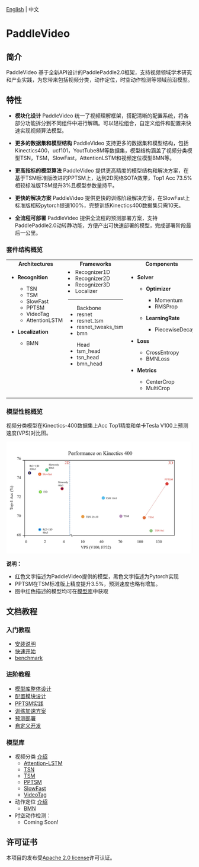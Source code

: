 [English](README.md) | 中文

# PaddleVideo

## 简介

PaddleVideo 基于全新API设计的PaddlePaddle2.0框架，支持视频领域学术研究和产业实践，为您带来包括视频分类，动作定位，时空动作检测等领域前沿模型。

## 特性

- **模块化设计**
    PaddleVideo 统一了视频理解框架，搭配清晰的配置系统，将各部分功能拆分到不同组件中进行解耦。可以轻松组合，自定义组件和配置来快速实现视频算法模型。

- **更多的数据集和模型结构**
    PaddleVideo 支持更多的数据集和模型结构，包括Kinectics400，ucf101，YoutTube8M等数据集，模型结构涵盖了视频分类模型TSN，TSM，SlowFast，AttentionLSTM和视频定位模型BMN等。

- **更高指标的模型算法**
    PaddleVideo 提供更高精度的模型结构和解决方案，在基于TSM标准版改进的PPTSM上，达到2D网络SOTA效果，Top1 Acc 73.5% 相较标准版TSM提升3%且模型参数量持平。

- **更快的解决方案**
    PaddleVideo 提供更快的训练阶段解决方案，在SlowFast上标准版相较pytorch提速100%，完整训练Kinectics400数据集只需10天。

- **全流程可部署**
    PaddleVideo 提供全流程的预测部署方案，支持PaddlePaddle2.0动转静功能，方便产出可快速部署的模型，完成部署阶段最后一公里。

### 套件结构概览

<table>
  <tbody>
    <tr align="center" valign="bottom">
      <td>
        <b>Architectures</b>
      </td>
      <td>
        <b>Frameworks</b>
      </td>
      <td>
        <b>Components</b>
      </td>
      <td>
        <b>Data Augmentation</b>
      </td>
    </tr>
    <tr valign="top">
      <td>
        <ul><li><b>Recognition</b></li>
          <ul>
            <li>TSN</li>
            <li>TSM</li>
            <li>SlowFast</li>
            <li>PPTSM</li>
            <li>VideoTag</li>
            <li>AttentionLSTM</li>
          </ul>
        </ul>
        <ul><li><b>Localization</b></li>
          <ul>
            <li>BMN</li>
          </ul>
        </ul>
      </td>
      <td> 
          <li>Recognizer1D</li>
          <li>Recognizer2D</li>
          <li>Recognizer3D</li>
          <li>Localizer</li> 
        <HR></HR>
        <ul>Backbone
            <li>resnet</li>
            <li>resnet_tsm</li>
            <li>resnet_tweaks_tsm</li>
            <li>bmn</li>
        </ul>
        <ul>Head
            <li>tsm_head</li>
            <li>tsn_head</li>
            <li>bmn_head</li>
            <slowfast_head></li>
            <bmn_head></li>
        </ul>
      </td>
      <td>
        <ul><li><b>Solver</b></li>
          <ul><li><b>Optimizer</b></li>
              <ul>
                <li>Momentum</li>
                <li>RMSProp</li>
              </ul>
          </ul>
          <ul><li><b>LearningRate</b></li>
              <ul>
                <li>PiecewiseDecay</li>
              </ul>
          </ul>
        </ul>
        <ul><li><b>Loss</b></li>
          <ul>
            <li>CrossEntropy</li>
            <li>BMNLoss</li>  
          </ul>  
        </ul>  
        <ul><li><b>Metrics</b></li>
          <ul>
            <li>CenterCrop</li>
            <li>MultiCrop</li>  
          </ul>  
        </ul> 
      </td>
      <td>
        <ul><li><b>Batch</b></li>
          <ul>
            <li>Mixup</li>
            <li>Cutmix</li>  
          </ul>  
        </ul> 
        <ul><li><b>Image</b></li>
            <ul>
                <li>Resize</li>  
                <li>Flipping</li>  
                <li>MultiScaleCrop</li>
                <li>Crop</li>
                <li>Color Distort</li>  
                <li>Random Crop</li>
            </ul>
         </ul>
         <ul><li><b>Image</b></li>
            <ul>
                <li>Mixup </li>
                <li>Cutmix </li>
            </ul>
        </ul>  
      </td>  
    </tr>


</td>
    </tr>
  </tbody>
</table>

### 模型性能概览

视频分类模型在Kinectics-400数据集上Acc Top1精度和单卡Tesla V100上预测速度(VPS)对比图。

<div align="center">
  <img src="docs/images/acc_vps.jpeg" />
</div>

**说明：**
- 红色文字描述为PaddleVideo提供的模型，黑色文字描述为Pytorch实现
- PPTSM在TSM标准版上精度提升3.5%，预测速度也略有增加。
- 图中红色描述的模型均可在[模型库](#模型库)中获取

## 文档教程

### 入门教程

- [安装说明](docs/zh_CN/install.md)
- [快速开始](docs/zh_CN/getting_started.md)
- [benchmark]()

### 进阶教程
- [模型库整体设计]()
- [配置模块设计]()
- [PPTSM实践]()
- [训练加速方案]()
- [预测部署]()
- [自定义开发]()

### 模型库

- 视频分类 [介绍]()
    - [Attention-LSTM]()
    - [TSN]()
    - [TSM]()
    - [PPTSM]()
    - [SlowFast]()
    - [VideoTag]()
- 动作定位 [介绍]()
    - [BMN]()
- 时空动作检测：
    - Coming Soon!


## 许可证书
本项目的发布受[Apache 2.0 license](LICENSE)许可认证。
